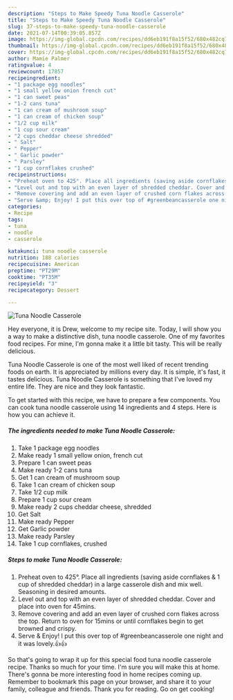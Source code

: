 ```yaml
---
description: "Steps to Make Speedy Tuna Noodle Casserole"
title: "Steps to Make Speedy Tuna Noodle Casserole"
slug: 37-steps-to-make-speedy-tuna-noodle-casserole
date: 2021-07-14T00:39:05.857Z
image: https://img-global.cpcdn.com/recipes/dd6eb191f8a15f52/680x482cq70/tuna-noodle-casserole-recipe-main-photo.jpg
thumbnail: https://img-global.cpcdn.com/recipes/dd6eb191f8a15f52/680x482cq70/tuna-noodle-casserole-recipe-main-photo.jpg
cover: https://img-global.cpcdn.com/recipes/dd6eb191f8a15f52/680x482cq70/tuna-noodle-casserole-recipe-main-photo.jpg
author: Mamie Palmer
ratingvalue: 4
reviewcount: 17857
recipeingredient:
- "1 package egg noodles"
- "1 small yellow onion french cut"
- "1 can sweet peas"
- "1-2 cans tuna"
- "1 can cream of mushroom soup"
- "1 can cream of chicken soup"
- "1/2 cup milk"
- "1 cup sour cream"
- "2 cups cheddar cheese shredded"
- " Salt"
- " Pepper"
- " Garlic powder"
- " Parsley"
- "1 cup cornflakes crushed"
recipeinstructions:
- "Preheat oven to 425°. Place all ingredients (saving aside cornflakes &amp; 1 cup of shredded cheddar) in a large casserole dish and mix well. Seasoning in desired amounts."
- "Level out and top with an even layer of shredded cheddar. Cover and place into oven for 45mins."
- "Remove covering and add an even layer of crushed corn flakes across the top. Return to oven for 15mins or until cornflakes begin to get browned and crispy."
- "Serve &amp; Enjoy! I put this over top of #greenbeancasserole one night and it was lovely.👍👍"
categories:
- Recipe
tags:
- tuna
- noodle
- casserole

katakunci: tuna noodle casserole 
nutrition: 188 calories
recipecuisine: American
preptime: "PT29M"
cooktime: "PT35M"
recipeyield: "3"
recipecategory: Dessert

---
```



![Tuna Noodle Casserole](https://img-global.cpcdn.com/recipes/dd6eb191f8a15f52/680x482cq70/tuna-noodle-casserole-recipe-main-photo.jpg)

Hey everyone, it is Drew, welcome to my recipe site. Today, I will show you a way to make a distinctive dish, tuna noodle casserole. One of my favorites food recipes. For mine, I'm gonna make it a little bit tasty. This will be really delicious.

Tuna Noodle Casserole is one of the most well liked of recent trending foods on earth. It is appreciated by millions every day. It is simple, it's fast, it tastes delicious. Tuna Noodle Casserole is something that I've loved my entire life. They are nice and they look fantastic.




To get started with this recipe, we have to prepare a few components. You can cook tuna noodle casserole using 14 ingredients and 4 steps. Here is how you can achieve it.

<!--inarticleads1-->

##### The ingredients needed to make Tuna Noodle Casserole:

1. Take 1 package egg noodles
1. Make ready 1 small yellow onion, french cut
1. Prepare 1 can sweet peas
1. Make ready 1-2 cans tuna
1. Get 1 can cream of mushroom soup
1. Take 1 can cream of chicken soup
1. Take 1/2 cup milk
1. Prepare 1 cup sour cream
1. Make ready 2 cups cheddar cheese, shredded
1. Get  Salt
1. Make ready  Pepper
1. Get  Garlic powder
1. Make ready  Parsley
1. Take 1 cup cornflakes, crushed




<!--inarticleads2-->

##### Steps to make Tuna Noodle Casserole:

1. Preheat oven to 425°. Place all ingredients (saving aside cornflakes &amp; 1 cup of shredded cheddar) in a large casserole dish and mix well. Seasoning in desired amounts.
1. Level out and top with an even layer of shredded cheddar. Cover and place into oven for 45mins.
1. Remove covering and add an even layer of crushed corn flakes across the top. Return to oven for 15mins or until cornflakes begin to get browned and crispy.
1. Serve &amp; Enjoy! I put this over top of #greenbeancasserole one night and it was lovely.👍👍




So that's going to wrap it up for this special food tuna noodle casserole recipe. Thanks so much for your time. I'm sure you will make this at home. There's gonna be more interesting food in home recipes coming up. Remember to bookmark this page on your browser, and share it to your family, colleague and friends. Thank you for reading. Go on get cooking!
